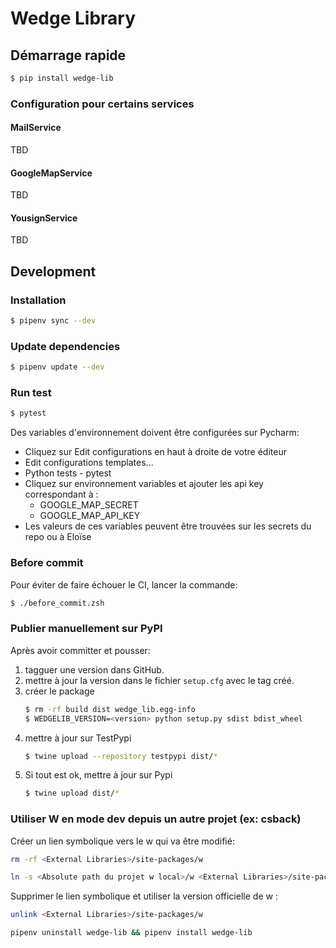 # Wedge Library

## Démarrage rapide

```bash
$ pip install wedge-lib
```
### Configuration pour certains services

#### MailService
TBD
#### GoogleMapService
TBD
#### YousignService
TBD

## Development

### Installation

```bash
$ pipenv sync --dev
```

### Update dependencies

```bash
$ pipenv update --dev
```

### Run test

```bash
$ pytest
```

Des variables d'environnement doivent être configurées sur Pycharm:
- Cliquez sur Edit configurations en haut à droite de votre éditeur
- Edit configurations templates...
- Python tests - pytest
- Cliquez sur environnement variables et ajouter les api key correspondant à :
  - GOOGLE_MAP_SECRET
  - GOOGLE_MAP_API_KEY
- Les valeurs de ces variables peuvent être trouvées sur les secrets du repo ou à Eloïse

### Before commit

Pour éviter de faire échouer le CI, lancer la commande:

```bash
$ ./before_commit.zsh
```

### Publier manuellement sur PyPI

Après avoir committer et pousser:
 
1. tagguer une version dans GitHub.
2. mettre à jour la version dans le fichier `setup.cfg` avec le tag créé.
3. créer le package
    ```bash
    $ rm -rf build dist wedge_lib.egg-info
    $ WEDGELIB_VERSION=<version> python setup.py sdist bdist_wheel
    ```
4. mettre à jour sur TestPypi
    ```bash
    $ twine upload --repository testpypi dist/*
    ```
5. Si tout est ok, mettre à jour sur Pypi
    ```bash
    $ twine upload dist/*
    ```
   
### Utiliser W en mode dev depuis un autre projet (ex: csback)

Créer un lien symbolique vers le w qui va être modifié:
```bash
rm -rf <External Libraries>/site-packages/w
```
```bash
ln -s <Absolute path du projet w local>/w <External Libraries>/site-packages/.
```

Supprimer le lien symbolique et utiliser la version officielle de w :
```bash
unlink <External Libraries>/site-packages/w
```
```bash
pipenv uninstall wedge-lib && pipenv install wedge-lib
```




